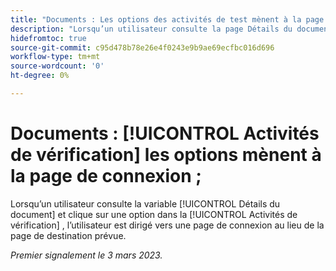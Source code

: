 ```yaml
---
title: "Documents : Les options des activités de test mènent à la page de connexion"
description: "Lorsqu’un utilisateur consulte la page Détails du document et clique sur une option dans le menu Activités de vérification, il est dirigé vers une page de connexion au lieu de la page de destination prévue."
hidefromtoc: true
source-git-commit: c95d478b78e26e4f0243e9b9ae69ecfbc016d696
workflow-type: tm+mt
source-wordcount: '0'
ht-degree: 0%

---
```



# Documents : [!UICONTROL Activités de vérification] les options mènent à la page de connexion ;

<!--This article is on WF and WFP TOCs-->

Lorsqu’un utilisateur consulte la variable [!UICONTROL Détails du document] et clique sur une option dans la [!UICONTROL Activités de vérification] , l’utilisateur est dirigé vers une page de connexion au lieu de la page de destination prévue.

_Premier signalement le 3 mars 2023._

